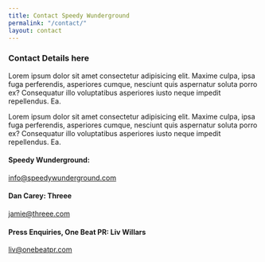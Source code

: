 ```yaml
---
title: Contact Speedy Wunderground
permalink: "/contact/"
layout: contact
---
```


### Contact Details here

Lorem ipsum dolor sit amet consectetur adipisicing elit. Maxime culpa, ipsa fuga perferendis, asperiores cumque, nesciunt quis aspernatur soluta porro ex? Consequatur illo voluptatibus asperiores iusto neque impedit repellendus. Ea.

Lorem ipsum dolor sit amet consectetur adipisicing elit. Maxime culpa, ipsa fuga perferendis, asperiores cumque, nesciunt quis aspernatur soluta porro ex? Consequatur illo voluptatibus asperiores iusto neque impedit repellendus. Ea.


#### Speedy Wunderground:
<a href="mailto:info@speedywunderground.com">info@speedywunderground.com</a>

#### Dan Carey: Threee
<a href="mailto:jamie@threee.com">jamie@threee.com</a>

#### Press Enquiries, One Beat PR: Liv Willars
<a href="mailto:liv@onebeatpr.com">liv@onebeatpr.com</a>